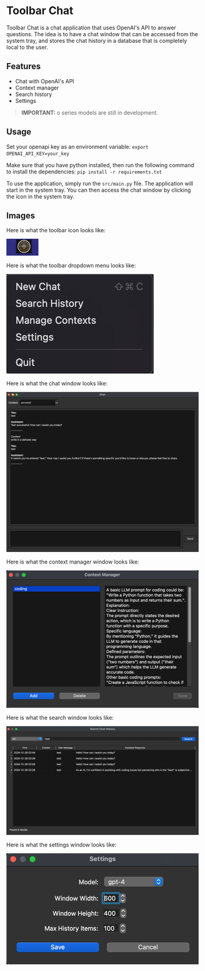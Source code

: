 # Toolbar Chat

Toolbar Chat is a chat application that uses OpenAI's API to answer questions. The idea is to have a chat window that can be accessed from the system tray, and stores the chat history in a database that is completely local to the user.

## Features

- Chat with OpenAI's API
- Context manager
- Search history
- Settings

> **IMPORTANT:** o series models are still in development.

## Usage

Set your openapi key as an environment variable:
`export OPENAI_API_KEY=your_key`

Make sure that you have python installed, then run the following command to install the dependencies:
`pip install -r requirements.txt`

To use the application, simply run the `src/main.py` file. The application will start in the system tray. You can then access the chat window by clicking the icon in the system tray.

## Images

Here is what the toolbar icon looks like:

![Toolbar Icon](assets/toolbar_icon.png)

Here is what the toolbar dropdown menu looks like:

![Toolbar Dropdown Menu](assets/toolbar_dropdown.png)

Here is what the chat window looks like:

![Chat Window](assets/chat_window.png)

Here is what the context manager window looks like:

![Context Manager Window](assets/context_manager.png)

Here is what the search window looks like:

![Search Window](assets/search_history.png)

Here is what the settings window looks like:

![Settings Window](assets/settings.png)
